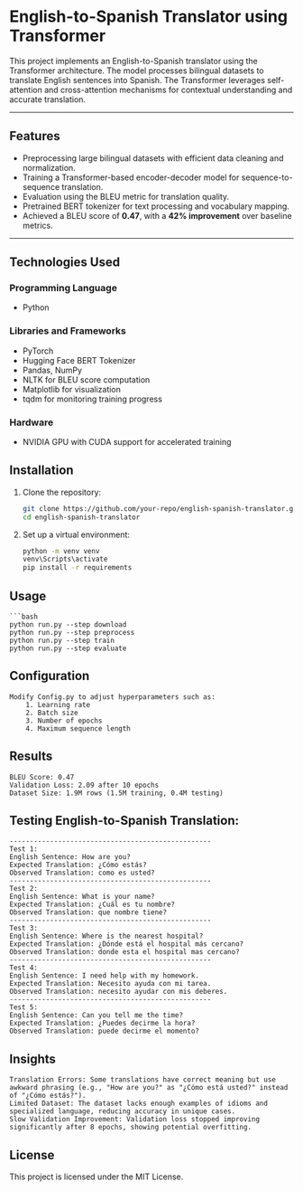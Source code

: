 # English-to-Spanish Translator using Transformer

This project implements an English-to-Spanish translator using the Transformer architecture. The model processes bilingual datasets to translate English sentences into Spanish. The Transformer leverages self-attention and cross-attention mechanisms for contextual understanding and accurate translation.

---

## Features
- Preprocessing large bilingual datasets with efficient data cleaning and normalization.
- Training a Transformer-based encoder-decoder model for sequence-to-sequence translation.
- Evaluation using the BLEU metric for translation quality.
- Pretrained BERT tokenizer for text processing and vocabulary mapping.
- Achieved a BLEU score of **0.47**, with a **42% improvement** over baseline metrics.

---

## Technologies Used
### **Programming Language**
- Python

### **Libraries and Frameworks**
- PyTorch
- Hugging Face BERT Tokenizer
- Pandas, NumPy
- NLTK for BLEU score computation
- Matplotlib for visualization
- tqdm for monitoring training progress

### **Hardware**
- NVIDIA GPU with CUDA support for accelerated training

## Installation
1. Clone the repository:
   ```bash
   git clone https://github.com/your-repo/english-spanish-translator.git
   cd english-spanish-translator

2. Set up a virtual environment:
    ```bash
    python -m venv venv
    venv\Scripts\activate 
    pip install -r requirements

## Usage
    ```bash
    python run.py --step download       
    python run.py --step preprocess     
    python run.py --step train          
    python run.py --step evaluate       

## Configuration
    Modify Config.py to adjust hyperparameters such as:
        1. Learning rate
        2. Batch size
        3. Number of epochs
        4. Maximum sequence length 

## Results
    BLEU Score: 0.47
    Validation Loss: 2.09 after 10 epochs
    Dataset Size: 1.9M rows (1.5M training, 0.4M testing)

## Testing English-to-Spanish Translation:
    --------------------------------------------------
    Test 1:
    English Sentence: How are you?
    Expected Translation: ¿Cómo estás?
    Observed Translation: como es usted?
    --------------------------------------------------
    Test 2:
    English Sentence: What is your name?
    Expected Translation: ¿Cuál es tu nombre?
    Observed Translation: que nombre tiene?
    --------------------------------------------------
    Test 3:
    English Sentence: Where is the nearest hospital?
    Expected Translation: ¿Dónde está el hospital más cercano?
    Observed Translation: donde esta el hospital mas cercano?
    --------------------------------------------------
    Test 4:
    English Sentence: I need help with my homework.
    Expected Translation: Necesito ayuda con mi tarea.
    Observed Translation: necesito ayudar con mis deberes.
    --------------------------------------------------
    Test 5:
    English Sentence: Can you tell me the time?
    Expected Translation: ¿Puedes decirme la hora?
    Observed Translation: puede decirme el momento?

## Insights
    Translation Errors: Some translations have correct meaning but use awkward phrasing (e.g., "How are you?" as "¿Cómo está usted?" instead of "¿Cómo estás?").
    Limited Dataset: The dataset lacks enough examples of idioms and specialized language, reducing accuracy in unique cases.
    Slow Validation Improvement: Validation loss stopped improving significantly after 8 epochs, showing potential overfitting.
    
## License
This project is licensed under the MIT License.